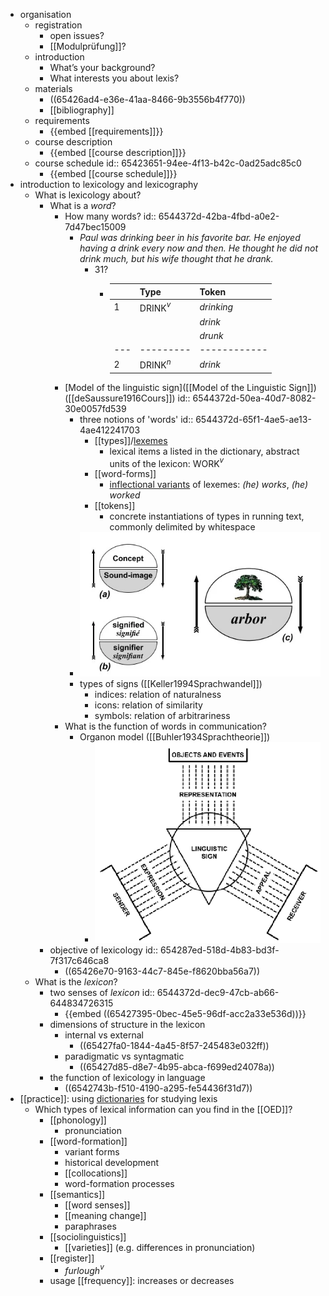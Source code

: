 - organisation
	- registration
		- open issues?
		- [[Modulprüfung]]?
	- introduction
		- What’s your background?
		- What interests you about lexis?
	- materials
		- ((65426ad4-e36e-41aa-8466-9b3556b4f770))
		- [[bibliography]]
	- requirements
		- {{embed [[requirements]]}}
	- course description
		- {{embed [[course description]]}}
	- course schedule
id:: 65423651-94ee-4f13-b42c-0ad25adc85c0
		- {{embed [[course schedule]]}}
- introduction to lexicology and lexicography
	- What is lexicology about?
		- What is a *word*?
			- How many words?
			  id:: 6544372d-42ba-4fbd-a0e2-7d47bec15009
				- *Paul was drinking beer in his favorite bar. He enjoyed having a drink every now and then. He thought he did not drink much, but his wife thought that he drank.*
					- 31?
						- |   | Type    | Token      |
						  |---|---------|------------|
						  | 1 | DRINK$^v$ | *drinking* |
						  |   |         | *drink*    |
						  |   |         | *drunk*    |
						  |---|---------|------------|
						  | 2 | DRINK$^n$ | *drink*    |
			- [Model of the linguistic sign]([[Model of the Linguistic Sign]]) ([[deSaussure1916Cours]])
			  id:: 6544372d-50ea-40d7-8082-30e0057fd539
				- three notions of 'words'
				  id:: 6544372d-65f1-4ae5-ae13-4ae412241703
					- [[types]]/[lexemes]([[lexemes]])
						- lexical items a listed in the dictionary, abstract units of the lexicon: WORK$^v$
					- [[word-forms]]
						- [inflectional variants]([[inflection]]) of lexemes: *(he) works*, *(he) worked*
					- [[tokens]]
						- concrete instantiations of types in running text, commonly delimited by whitespace
				- ![image.png](../assets/image_1698947928175_0.png)
				- types of signs ([[Keller1994Sprachwandel]])
					- indices: relation of naturalness
					- icons: relation of similarity
					- symbols: relation of arbitrariness
			- What is the function of words in communication?
				- Organon model ([[Buhler1934Sprachtheorie]])
					- ![image.png](../assets/image_1698948017991_0.png)
		- objective of lexicology
		  id:: 654287ed-518d-4b83-bd3f-7f317c646ca8
			- ((65426e70-9163-44c7-845e-f8620bba56a7))
	- What is the *lexicon*?
		- two senses of *lexicon*
		  id:: 6544372d-dec9-47cb-ab66-644834726315
			- {{embed ((65427395-0bec-45e5-96df-acc2a33e536d))}}
		- dimensions of structure in the lexicon
			- internal vs external
				- ((65427fa0-1844-4a45-8f57-245483e032ff))
			- paradigmatic vs syntagmatic
				- ((65427d85-d8e7-4b95-abca-f699ed24078a))
		- the function of lexicology in language
			- ((6542743b-f510-4190-a295-fe54436f31d7))
- [[practice]]: using [dictionaries]([[dictionary]]) for studying lexis
	- Which types of lexical information can you find in the [[OED]]?
		- [[phonology]]
			- pronunciation
		- [[word-formation]]
			- variant forms
			- historical development
			- [[collocations]]
			- word-formation processes
		- [[semantics]]
			- [[word senses]]
			- [[meaning change]]
			- paraphrases
		- [[sociolinguistics]]
			- [[varieties]] (e.g. differences in pronunciation)
		- [[register]]
			- *furlough*$^v$
		- usage [[frequency]]: increases or decreases